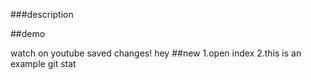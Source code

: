 ###description


##demo


watch on youtube
saved changes!
hey
##new
1.open index
2.this is an example
git stat